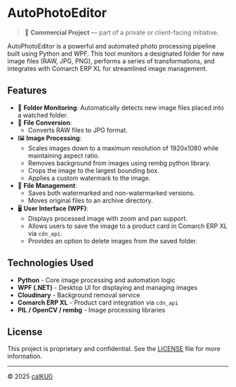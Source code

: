 # AutoPhotoEditor

> 💼 **Commercial Project** — part of a private or client-facing initiative.

AutoPhotoEditor is a powerful and automated photo processing pipeline built using Python and WPF. This tool monitors a designated folder for new image files (RAW, JPG, PNG), performs a series of transformations, and integrates with Comarch ERP XL for streamlined image management.

## Features

- 📂 **Folder Monitoring**: Automatically detects new image files placed into a watched folder.
- 🔄 **File Conversion**:
  - Converts RAW files to JPG format.
- 🖼️ **Image Processing**:
  - Scales images down to a maximum resolution of 1920x1080 while maintaining aspect ratio.
  - Removes background from images using rembg python library.
  - Crops the image to the largest bounding box.
  - Applies a custom watermark to the image.
- 💾 **File Management**:
  - Saves both watermarked and non-watermarked versions.
  - Moves original files to an archive directory.
- 🖥️ **User Interface (WPF)**:
  - Displays processed image with zoom and pan support.
  - Allows users to save the image to a product card in Comarch ERP XL via `cdn_api`.
  - Provides an option to delete images from the saved folder.

## Technologies Used

- **Python** - Core image processing and automation logic
- **WPF (.NET)** - Desktop UI for displaying and managing images
- **Cloudinary** - Background removal service
- **Comarch ERP XL** - Product card integration via `cdn_api`
- **PIL / OpenCV / rembg** - Image processing libraries

## License

This project is proprietary and confidential. See the [LICENSE](LICENSE) file for more information.

---

© 2025 [calKU0](https://github.com/calKU0)
